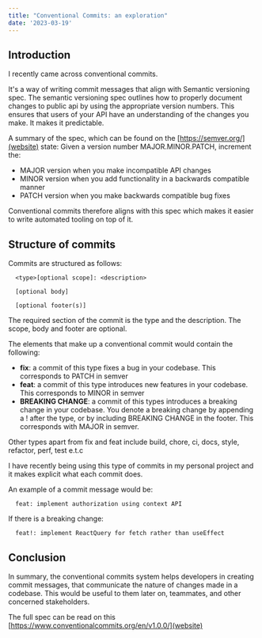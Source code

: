 ```yaml
---
title: "Conventional Commits: an exploration"
date: '2023-03-19'
---
```


## Introduction

I recently came across conventional commits.

It's a way of writing commit messages that align with Semantic versioning spec.
The semantic versioning spec outlines how to properly document changes to public api by using the appropriate version numbers.
This ensures that users of your API have an understanding of the changes you make. It makes it predictable.

A summary of the spec, which can be found on the [https://semver.org/](website) state:
Given a version number MAJOR.MINOR.PATCH, increment the:

* MAJOR version when you make incompatible API changes 
* MINOR version when you add functionality in a backwards compatible manner 
* PATCH version when you make backwards compatible bug fixes

Conventional commits therefore aligns with this spec which makes it easier to write automated tooling on top of it.

## Structure of commits

Commits are structured as follows:

```
  <type>[optional scope]: <description>

  [optional body]

  [optional footer(s)]
```

The required section of the commit is the type and the description. The scope, body and footer are optional.


The elements that make up a conventional commit would contain the following: 

* **fix**: a commit of this type fixes a bug in your codebase. This corresponds to PATCH in semver
* **feat**: a commit of this type introduces new features in your codebase. This corresponds to MINOR in semver
* **BREAKING CHANGE**: a commit of this types introduces a breaking change in your codebase. You denote a breaking change by appending a ! after the type, or by including BREAKING CHANGE
in the footer. This corresponds with MAJOR in semver.

Other types apart from fix and feat include build, chore, ci, docs, style, refactor, perf, test e.t.c

I have recently being using this type of commits in my personal project and it makes explicit what each commit 
does.

An example of a commit message would be: 
```
  feat: implement authorization using context API
```

If there is a breaking change:
```
  feat!: implement ReactQuery for fetch rather than useEffect
```

## Conclusion
In summary, the conventional commits system helps developers in creating commit messages,
that communicate the nature of changes made in a codebase. This would be useful to them later on, teammates,
and other concerned stakeholders.

The full spec can be read on this [https://www.conventionalcommits.org/en/v1.0.0/](website)
